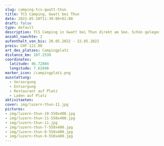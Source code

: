 ```yaml
---
slug: camping-tcs-gwatt-thun
title: TCS Camping, Gwatt bei Thun
date: 2022-05-20T11:39:08+01:00
draft: false
type: default
description: TCS Camping in Gwatt bei Thun direkt am See. Schön gelegen mit Blick auf die Berge.
anzahl_naechte: 2
aufenthalt_von_bis: 20.05.2022 - 22.05.2022
preis: CHF 121.00
art_des_platzes: Campingplatz
distance_km: 107.2538
coordinates:
  latitude: 46.72804
  longitude: 7.62848
marker_icon: /campingplatz.png
ausstattung:
  - Versorgung
  - Entsorgung
  - Restaurant auf Platz
  - Laden auf Platz
aktivitaeten:
cover: img/luzern-thun-11.jpg
pictures: 
- img/luzern-thun-10-550x400.jpg
- img/luzern-thun-11-550x400.jpg
- img/luzern-thun-11.jpg
- img/luzern-thun-7-550x400.jpg
- img/luzern-thun-8-550x400.jpg
- img/luzern-thun-9-550x400.jpg
---
```

